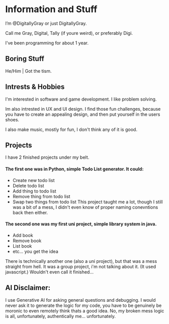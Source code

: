 # Information and Stuff

I’m @DigitallyGray or just DigitallyGray.

Call me Gray, Digital, Tally (if youre weird), or preferably Digi.

I've been programming for about 1 year.

## Boring Stuff

He/Him | Got the tism.

## Intrests & Hobbies

I'm interested in software and game development. I like problem solving. 

Im also intrested in UX and UI design. 
I find those fun challenges, because you have to create an appealing design, and then put yourself in the users shoes.

I also make music, mostly for fun, I don't think any of it is good.

## Projects

I have 2 finished projects under my belt.

#### The first one was in Python, simple Todo List generator. It could:
- Create new todo list
- Delete todo list
- Add thing to todo list
- Remove thing from todo list
- Swap two things from todo list
This project taught me a lot, though I still was a bit of a mess, I didn't even know of proper naming conevntions back then either.

#### The second one was my first uni project, simple library system in java. 
- Add book
- Remove book
- List book
- etc... you get the idea

There is technically another one (also a uni project), but that was a mess straight from hell. It was a group project, i'm not talking about it. (It used javascript.)
Wouldn't even call it finished...

## AI Disclaimer:

I use Generative AI for asking general questions and debugging.
I would never ask it to generate the logic for my code, you have to be genuinely be moronic to even remotely think thats a good idea.
No, my broken mess logic is all, unfortunately, authentically me... unfortunately.

<!---
DigitallyGray/DigitallyGray is a ✨ special ✨ repository because its `README.md` (this file) appears on your GitHub profile.
You can click the Preview link to take a look at your changes.
--->
